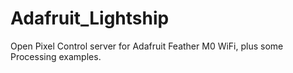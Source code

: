 # Adafruit_Lightship
Open Pixel Control server for Adafruit Feather M0 WiFi, plus some Processing examples.
